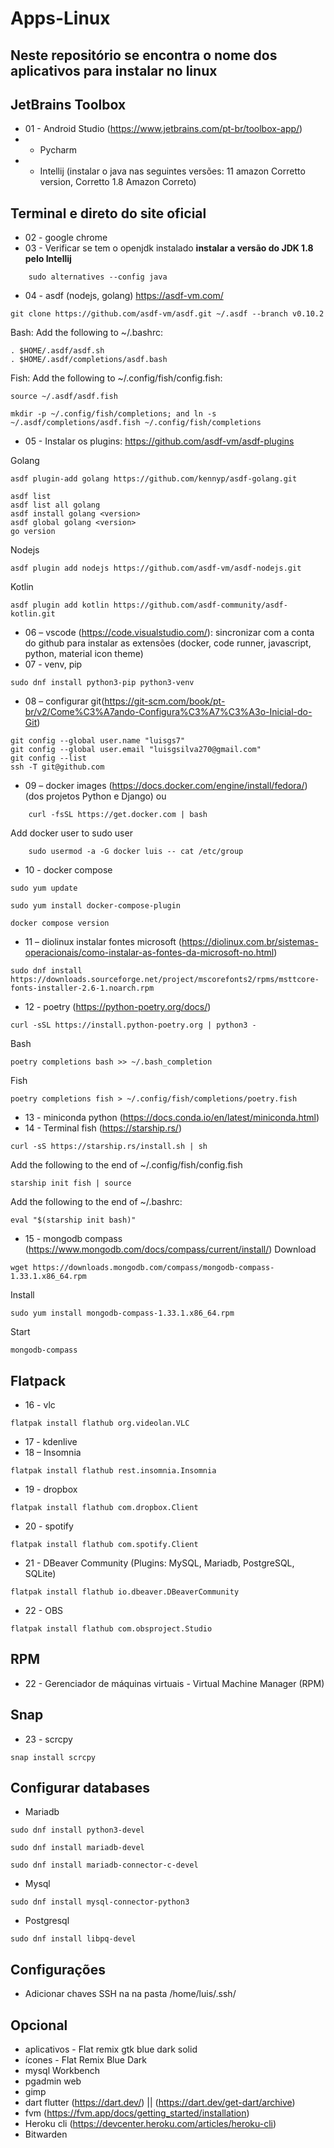 # Apps-Linux
## Neste repositório se encontra o nome dos aplicativos para instalar no linux 

## JetBrains Toolbox
* 01 - Android Studio (https://www.jetbrains.com/pt-br/toolbox-app/)
*    - Pycharm
*    - Intellij (instalar o java nas seguintes versões: 11 amazon Corretto version, Corretto 1.8 Amazon Correto)

## Terminal e direto do site oficial
* 02 - google chrome 
* 03 - Verificar se tem o openjdk instalado **instalar a versão do JDK 1.8 pelo Intellij**
```
    sudo alternatives --config java 
```
* 04 - asdf (nodejs, golang) https://asdf-vm.com/  
```
git clone https://github.com/asdf-vm/asdf.git ~/.asdf --branch v0.10.2
```
Bash: Add the following to ~/.bashrc:
```
. $HOME/.asdf/asdf.sh
. $HOME/.asdf/completions/asdf.bash
```

Fish: Add the following to ~/.config/fish/config.fish:
```
source ~/.asdf/asdf.fish
```
```
mkdir -p ~/.config/fish/completions; and ln -s ~/.asdf/completions/asdf.fish ~/.config/fish/completions
```

* 05 - Instalar os plugins: https://github.com/asdf-vm/asdf-plugins

Golang
```
asdf plugin-add golang https://github.com/kennyp/asdf-golang.git
```
```
asdf list
asdf list all golang 
asdf install golang <version>
asdf global golang <version> 
go version
```
Nodejs
```
asdf plugin add nodejs https://github.com/asdf-vm/asdf-nodejs.git
```
Kotlin
```
asdf plugin add kotlin https://github.com/asdf-community/asdf-kotlin.git
```

* 06 – vscode (https://code.visualstudio.com/): sincronizar com a conta do github para instalar as extensões (docker, code runner, javascript, python, material icon theme)
* 07 - venv, pip
```
sudo dnf install python3-pip python3-venv
```
* 08 – configurar git(https://git-scm.com/book/pt-br/v2/Come%C3%A7ando-Configura%C3%A7%C3%A3o-Inicial-do-Git)
```
git config --global user.name "luisgs7"
git config --global user.email "luisgsilva270@gmail.com"
git config --list
ssh -T git@github.com
```

* 09 – docker images (https://docs.docker.com/engine/install/fedora/) (dos projetos Python e Django) ou 
```
    curl -fsSL https://get.docker.com | bash
```

Add docker user to sudo user
```
    sudo usermod -a -G docker luis -- cat /etc/group
```
* 10 - docker compose
```
sudo yum update
```
```
sudo yum install docker-compose-plugin
```
```
docker compose version
```
* 11 – diolinux instalar fontes microsoft (https://diolinux.com.br/sistemas-operacionais/como-instalar-as-fontes-da-microsoft-no.html)
```
sudo dnf install https://downloads.sourceforge.net/project/mscorefonts2/rpms/msttcore-fonts-installer-2.6-1.noarch.rpm
```
* 12 - poetry (https://python-poetry.org/docs/)
```
curl -sSL https://install.python-poetry.org | python3 -
```
Bash
```
poetry completions bash >> ~/.bash_completion
```
Fish
```
poetry completions fish > ~/.config/fish/completions/poetry.fish
```
* 13 - miniconda python (https://docs.conda.io/en/latest/miniconda.html) 
* 14 - Terminal fish (https://starship.rs/)
```
curl -sS https://starship.rs/install.sh | sh
```
Add the following to the end of ~/.config/fish/config.fish
```
starship init fish | source
```
Add the following to the end of ~/.bashrc:
```
eval "$(starship init bash)"
```
* 15 - mongodb compass (https://www.mongodb.com/docs/compass/current/install/)
Download
```
wget https://downloads.mongodb.com/compass/mongodb-compass-1.33.1.x86_64.rpm
```
Install
```
sudo yum install mongodb-compass-1.33.1.x86_64.rpm
```
Start
```
mongodb-compass
```

## Flatpack 
* 16 - vlc
```
flatpak install flathub org.videolan.VLC
```
* 17 - kdenlive
* 18 – Insomnia
```
flatpak install flathub rest.insomnia.Insomnia
```
* 19 - dropbox
```
flatpak install flathub com.dropbox.Client
```
* 20 - spotify
```
flatpak install flathub com.spotify.Client
```
* 21 - DBeaver Community (Plugins: MySQL, Mariadb, PostgreSQL, SQLite)
```
flatpak install flathub io.dbeaver.DBeaverCommunity
```
* 22 - OBS
```
flatpak install flathub com.obsproject.Studio
```

## RPM

* 22 - Gerenciador de máquinas virtuais - Virtual Machine Manager (RPM)

## Snap 
* 23 - scrcpy
```
snap install scrcpy
```

## Configurar databases
* Mariadb 
 ```
 sudo dnf install python3-devel
 ```
 ```
 sudo dnf install mariadb-devel
 ```
 ```
sudo dnf install mariadb-connector-c-devel
 ```
 * Mysql
 ```
 sudo dnf install mysql-connector-python3
 ```
 * Postgresql
 ```
 sudo dnf install libpq-devel
 ```

## Configurações
* Adicionar chaves SSH na na pasta /home/luis/.ssh/

## Opcional
* aplicativos - Flat remix gtk blue dark solid
* ícones - Flat Remix Blue Dark
* mysql Workbench
* pgadmin web
* gimp
* dart flutter (https://dart.dev/) || (https://dart.dev/get-dart/archive)
* fvm (https://fvm.app/docs/getting_started/installation)
* Heroku cli (https://devcenter.heroku.com/articles/heroku-cli)
* Bitwarden
